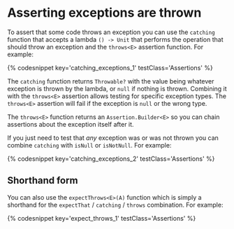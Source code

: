 ---
---

# Asserting exceptions are thrown

To assert that some code throws an exception you can use the `catching` function that accepts a lambda `() -> Unit` that performs the operation that should throw an exception and the `throws<E>` assertion function.
For example:

{% codesnippet key='catching_exceptions_1' testClass='Assertions' %}

The `catching` function returns `Throwable?` with the value being whatever exception is thrown by the lambda, or `null` if nothing is thrown.
Combining it with the `throws<E>` assertion allows testing for specific exception types.
The `throws<E>` assertion will fail if the exception is `null` or the wrong type.

The `throws<E>` function returns an `Assertion.Builder<E>` so you can chain assertions about the exception itself after it.

If you just need to test that _any_ exception was or was not thrown you can combine `catching` with `isNull` or `isNotNull`.
For example:

{% codesnippet key='catching_exceptions_2' testClass='Assertions' %}

## Shorthand form

You can also use the `expectThrows<E>(A)` function which is simply a shorthand for the `expectThat` / `catching` / `throws` combination.
For example:

{% codesnippet key='expect_throws_1' testClass='Assertions' %}

